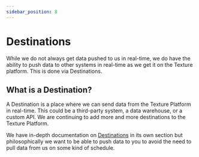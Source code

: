 ```yaml
---
sidebar_position: 8
---
```


# Destinations

While we do not always get data pushed to us in real-time, we do have the ability to push data to other systems in real-time as we get it on the Texture platform. This is done via Destinations.

## What is a Destination?
A Destination is a place where we can send data from the Texture Platform in real-time. This could be a third-party system, a data warehouse, or a custom API. We are continuing to add more and more destinations to the Texture Platform.

We have in-depth documentation on [Destinations](/docs/destinations/overview) in its own section but philosophically we want to be able to push data to you to avoid the need to pull data from us on some kind of schedule.